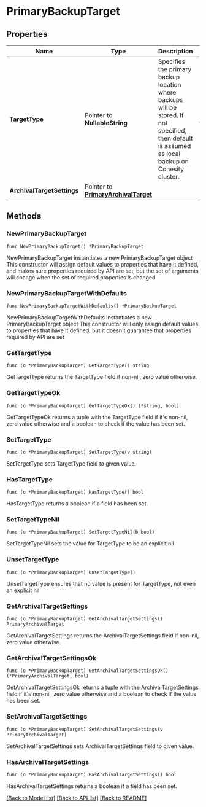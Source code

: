 # PrimaryBackupTarget

## Properties

Name | Type | Description | Notes
------------ | ------------- | ------------- | -------------
**TargetType** | Pointer to **NullableString** | Specifies the primary backup location where backups will be stored. If not specified, then default is assumed as local backup on Cohesity cluster. | [optional] [default to "Local"]
**ArchivalTargetSettings** | Pointer to [**PrimaryArchivalTarget**](PrimaryArchivalTarget.md) |  | [optional] 

## Methods

### NewPrimaryBackupTarget

`func NewPrimaryBackupTarget() *PrimaryBackupTarget`

NewPrimaryBackupTarget instantiates a new PrimaryBackupTarget object
This constructor will assign default values to properties that have it defined,
and makes sure properties required by API are set, but the set of arguments
will change when the set of required properties is changed

### NewPrimaryBackupTargetWithDefaults

`func NewPrimaryBackupTargetWithDefaults() *PrimaryBackupTarget`

NewPrimaryBackupTargetWithDefaults instantiates a new PrimaryBackupTarget object
This constructor will only assign default values to properties that have it defined,
but it doesn't guarantee that properties required by API are set

### GetTargetType

`func (o *PrimaryBackupTarget) GetTargetType() string`

GetTargetType returns the TargetType field if non-nil, zero value otherwise.

### GetTargetTypeOk

`func (o *PrimaryBackupTarget) GetTargetTypeOk() (*string, bool)`

GetTargetTypeOk returns a tuple with the TargetType field if it's non-nil, zero value otherwise
and a boolean to check if the value has been set.

### SetTargetType

`func (o *PrimaryBackupTarget) SetTargetType(v string)`

SetTargetType sets TargetType field to given value.

### HasTargetType

`func (o *PrimaryBackupTarget) HasTargetType() bool`

HasTargetType returns a boolean if a field has been set.

### SetTargetTypeNil

`func (o *PrimaryBackupTarget) SetTargetTypeNil(b bool)`

 SetTargetTypeNil sets the value for TargetType to be an explicit nil

### UnsetTargetType
`func (o *PrimaryBackupTarget) UnsetTargetType()`

UnsetTargetType ensures that no value is present for TargetType, not even an explicit nil
### GetArchivalTargetSettings

`func (o *PrimaryBackupTarget) GetArchivalTargetSettings() PrimaryArchivalTarget`

GetArchivalTargetSettings returns the ArchivalTargetSettings field if non-nil, zero value otherwise.

### GetArchivalTargetSettingsOk

`func (o *PrimaryBackupTarget) GetArchivalTargetSettingsOk() (*PrimaryArchivalTarget, bool)`

GetArchivalTargetSettingsOk returns a tuple with the ArchivalTargetSettings field if it's non-nil, zero value otherwise
and a boolean to check if the value has been set.

### SetArchivalTargetSettings

`func (o *PrimaryBackupTarget) SetArchivalTargetSettings(v PrimaryArchivalTarget)`

SetArchivalTargetSettings sets ArchivalTargetSettings field to given value.

### HasArchivalTargetSettings

`func (o *PrimaryBackupTarget) HasArchivalTargetSettings() bool`

HasArchivalTargetSettings returns a boolean if a field has been set.


[[Back to Model list]](../README.md#documentation-for-models) [[Back to API list]](../README.md#documentation-for-api-endpoints) [[Back to README]](../README.md)


